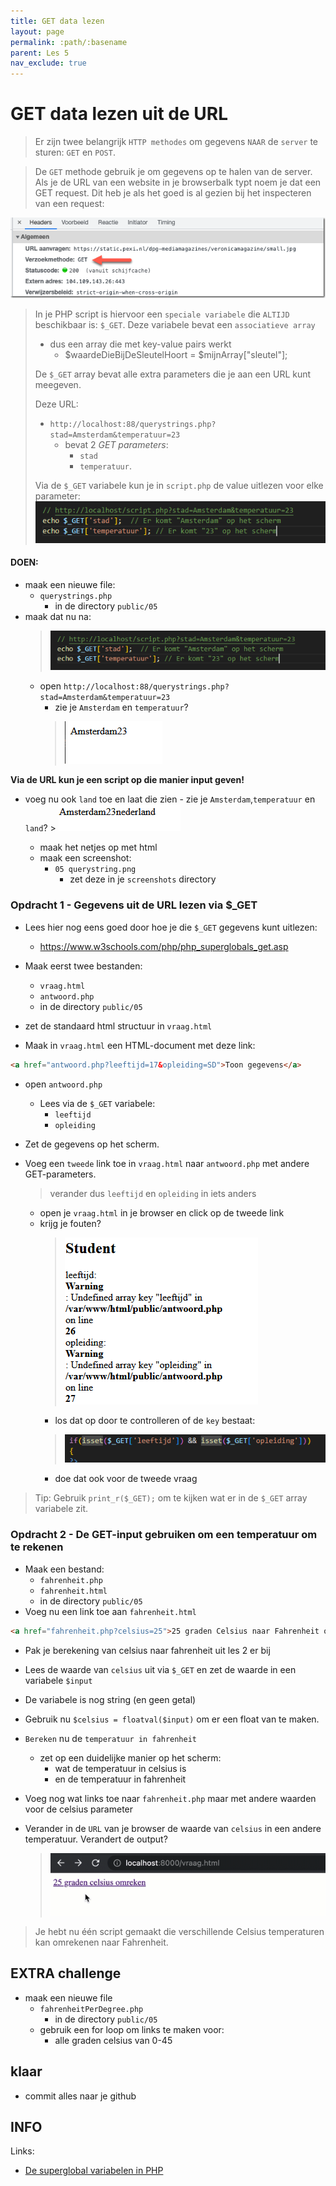 ```yaml
---
title: GET data lezen
layout: page 
permalink: :path/:basename 
parent: Les 5 
nav_exclude: true
---
```


# GET data lezen uit de URL

> Er zijn twee belangrijk `HTTP methodes` om gegevens `NAAR` de `server` te sturen: `GET` en `POST`.

> De `GET` methode gebruik je om gegevens op te halen van de server. Als je de URL van een website in je browserbalk typt noem je dat een GET request.
Dit heb je als het goed is al gezien bij het inspecteren van een request:

![GET request](img/get.png)



> In je PHP script is hiervoor een `speciale variabele` die `ALTIJD` beschikbaar is: `$_GET`. Deze variabele bevat een `associatieve array` 
>   - dus een array die met key-value pairs werkt
>       - $waardeDieBijDeSleutelHoort = $mijnArray["sleutel"];
>
> De `$_GET` array bevat alle extra parameters die je aan een URL kunt meegeven.  
>
> Deze URL: 
> - `http://localhost:88/querystrings.php?stad=Amsterdam&temperatuur=23`  
>   - bevat 2 *GET parameters*:
>       - `stad`
>       - `temperatuur`.
>
> Via de `$_GET` variabele kun je in `script.php` de value uitlezen voor elke parameter:
> ![](img/stad.PNG)

#### DOEN:

- maak een nieuwe file:
    - `querystrings.php`
        - in de directory `public/05`
- maak dat nu na:
    > ![](img/stad.PNG)
    - open `http://localhost:88/querystrings.php?stad=Amsterdam&temperatuur=23` 
        - zie je `Amsterdam` en `temperatuur`?
        > ![](img/querystring.PNG)

**Via de URL kun je een script op die manier input geven!**
- voeg nu ook `land` toe en laat die zien
        - zie je `Amsterdam`,`temperatuur` en `land`?
        > ![](img/land.PNG)

    - maak het netjes op met html
    - maak een screenshot:
        - `05 querystring.png`
            - zet deze in je `screenshots` directory

### Opdracht 1 - Gegevens uit de URL lezen via $_GET

- Lees hier nog eens goed door hoe je die `$_GET` gegevens kunt uitlezen:
    - https://www.w3schools.com/php/php_superglobals_get.asp 
- Maak eerst twee bestanden:
    - `vraag.html`
    - `antwoord.php`
    - in de directory `public/05`

- zet de standaard html structuur in `vraag.html`
- Maak in `vraag.html` een HTML-document met deze link:

```html
<a href="antwoord.php?leeftijd=17&opleiding=SD">Toon gegevens</a>
```

- open `antwoord.php`
    - Lees via de `$_GET` variabele:
        - `leeftijd`
        - `opleiding`
- Zet de gegevens op het scherm.

- Voeg een `tweede` link toe in `vraag.html` naar `antwoord.php` met andere GET-parameters.
    > verander dus `leeftijd` en `opleiding` in iets anders
    - open je `vraag.html` in je browser en click op de tweede link
    - krijg je fouten?
        > ![](img/error.PNG)
        - los dat op door te controlleren of de `key` bestaat:
        > ![](img/isset.PNG)
        - doe dat ook voor de tweede vraag

> Tip: Gebruik `print_r($_GET);` om te kijken wat er in de `$_GET` array variabele zit.

### Opdracht 2 - De GET-input gebruiken om een temperatuur om te rekenen

- Maak een bestand:
    - `fahrenheit.php`
    - `fahrenheit.html`
    - in de directory `public/05`
- Voeg nu een link toe aan `fahrenheit.html`

```html 
<a href="fahrenheit.php?celsius=25">25 graden Celsius naar Fahrenheit omreken</a>
```
 
- Pak je berekening van celsius naar fahrenheit uit les 2 er bij
- Lees de waarde van `celsius` uit via `$_GET` en zet de waarde in een variabele `$input`
- De variabele is nog string (en geen getal)
- Gebruik nu `$celsius = floatval($input)` om er een float van te maken.
- `Bereken` nu de `temperatuur in fahrenheit`
    - zet op een duidelijke manier op het scherm:
        - wat de temperatuur in celsius is 
        - en de temperatuur in fahrenheit
- Voeg nog wat links toe naar `fahrenheit.php` maar met andere waarden voor de celsius parameter
- Verander in de `URL` van je browser de waarde van `celsius` in een andere temperatuur. Verandert de output?

    > ![Celsius Fahrenheit](img/celsius-fahrenheit.gif)

> Je hebt nu één script gemaakt die verschillende Celsius temperaturen kan omrekenen naar Fahrenheit.

## EXTRA challenge

- maak een nieuwe file
    - `fahrenheitPerDegree.php`
        - in de directory `public/05`
    - gebruik een for loop om links te maken voor:
        - alle graden celsius van 0-45

## klaar
- commit alles naar je github

## INFO
Links:

- [De superglobal variabelen in PHP](https://www.php.net/manual/en/language.variables.superglobals.php)
